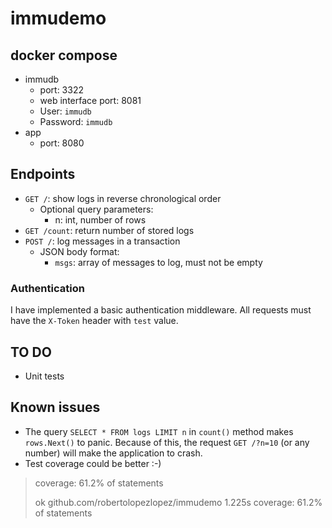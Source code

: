 # immudemo

## docker compose

* immudb
  * port: 3322
  * web interface port: 8081
  * User: `immudb`
  * Password: `immudb`
* app
  * port: 8080

## Endpoints

* `GET /`: show logs in reverse chronological order
  * Optional query parameters:
    * n: int, number of rows
* `GET /count`: return number of stored logs
* `POST /`: log messages in a transaction
  * JSON body format:
    * `msgs`: array of messages to log, must not be empty

### Authentication

I have implemented a basic authentication middleware. All requests must have the `X-Token` header with `test` value.



## TO DO

* Unit tests

## Known issues

* The query `SELECT * FROM logs LIMIT n` in `count()` method makes `rows.Next()` to panic. Because of this, the request `GET /?n=10` (or any number) will make the application to crash.
* Test coverage could be better :-)

> coverage: 61.2% of statements
> 
> ok  	github.com/robertolopezlopez/immudemo	1.225s	coverage: 61.2% of statements
